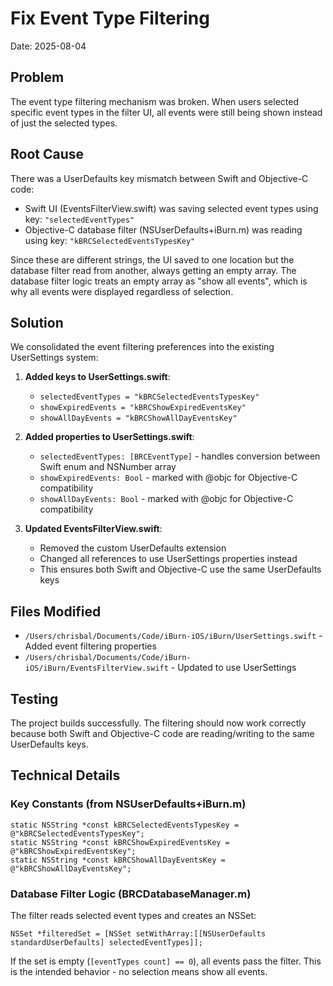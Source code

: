 # Fix Event Type Filtering

Date: 2025-08-04

## Problem
The event type filtering mechanism was broken. When users selected specific event types in the filter UI, all events were still being shown instead of just the selected types.

## Root Cause
There was a UserDefaults key mismatch between Swift and Objective-C code:
- Swift UI (EventsFilterView.swift) was saving selected event types using key: `"selectedEventTypes"`
- Objective-C database filter (NSUserDefaults+iBurn.m) was reading using key: `"kBRCSelectedEventsTypesKey"`

Since these are different strings, the UI saved to one location but the database filter read from another, always getting an empty array. The database filter logic treats an empty array as "show all events", which is why all events were displayed regardless of selection.

## Solution
We consolidated the event filtering preferences into the existing UserSettings system:

1. **Added keys to UserSettings.swift**:
   - `selectedEventTypes = "kBRCSelectedEventsTypesKey"`
   - `showExpiredEvents = "kBRCShowExpiredEventsKey"`
   - `showAllDayEvents = "kBRCShowAllDayEventsKey"`

2. **Added properties to UserSettings.swift**:
   - `selectedEventTypes: [BRCEventType]` - handles conversion between Swift enum and NSNumber array
   - `showExpiredEvents: Bool` - marked with @objc for Objective-C compatibility
   - `showAllDayEvents: Bool` - marked with @objc for Objective-C compatibility

3. **Updated EventsFilterView.swift**:
   - Removed the custom UserDefaults extension
   - Changed all references to use UserSettings properties instead
   - This ensures both Swift and Objective-C use the same UserDefaults keys

## Files Modified
- `/Users/chrisbal/Documents/Code/iBurn-iOS/iBurn/UserSettings.swift` - Added event filtering properties
- `/Users/chrisbal/Documents/Code/iBurn-iOS/iBurn/EventsFilterView.swift` - Updated to use UserSettings

## Testing
The project builds successfully. The filtering should now work correctly because both Swift and Objective-C code are reading/writing to the same UserDefaults keys.

## Technical Details

### Key Constants (from NSUserDefaults+iBurn.m)
```objc
static NSString *const kBRCSelectedEventsTypesKey = @"kBRCSelectedEventsTypesKey";
static NSString *const kBRCShowExpiredEventsKey = @"kBRCShowExpiredEventsKey";
static NSString *const kBRCShowAllDayEventsKey = @"kBRCShowAllDayEventsKey";
```

### Database Filter Logic (BRCDatabaseManager.m)
The filter reads selected event types and creates an NSSet:
```objc
NSSet *filteredSet = [NSSet setWithArray:[[NSUserDefaults standardUserDefaults] selectedEventTypes]];
```

If the set is empty (`[eventTypes count] == 0`), all events pass the filter. This is the intended behavior - no selection means show all events.